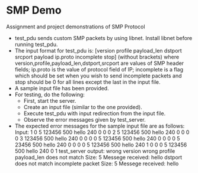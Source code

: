 # SMP Demo
Assignment and project demonstrations of SMP Protocol

- test_pdu sends custom SMP packets by using libnet. Install libnet before running test_pdu.
- The input format for test_pdu is:	[version profile payload_len dstport srcport payload ip.proto incomplete stop] (without brackets)
  where version,profile,payload_len,dstport,srcport are values of SMP header fields; ip.proto is the value of protocol field of IP; incomplete is a flag which should be set when you wish to send incomplete packets and stop should be 0 for all lines except the last in the input file.
- A sample input file has been provided.
- For testing, do the following:
	- First, start the server.
	- Create an input file (similar to the one provided).
	- Execute test_pdu with input redirection from the input file.
	- Observe the error messages given by test_server.
- The expected error messages for the sample input file are as follows:
	Input:
		1 0 5 123456 500 hello 240 0 0
		0 2 5 123456 500 hello 240 0 0
		0 0 3 123456 500 hello 240 0 0
		0 0 5 123456 500 hello 240 0 0
		0 0 5 23456 500 hello 240 0 0
		0 0 5 123456 500 hello 240 1 0
		0 0 5 123456 500 hello 240 0 1
	test_server output:
		wrong version
		wrong profile
		payload_len does not match
		Size: 5
		Messege received: hello
		dstport does not match
		incomplete packet
		Size: 5
		Messege received: hello
